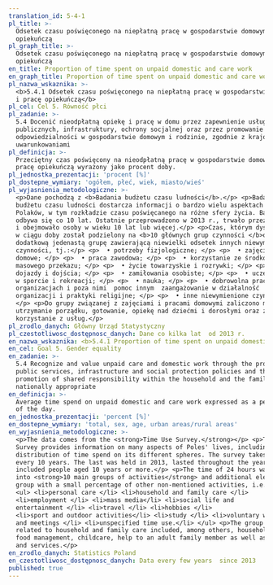 ```yaml
---
translation_id: 5-4-1
pl_title: >-
  Odsetek czasu poświęconego na niepłatną pracę w gospodarstwie domowym i pracę
  opiekuńczą
pl_graph_title: >-
  Odsetek czasu poświęconego na niepłatną pracę w gospodarstwie domowym i pracę
  opiekuńczą
en_title: Proportion of time spent on unpaid domestic and care work
en_graph_title: Proportion of time spent on unpaid domestic and care work
pl_nazwa_wskaznika: >-
  <b>5.4.1 Odsetek czasu poświęconego na niepłatną pracę w gospodarstwie domowym
  i pracę opiekuńczą</b>
pl_cel: Cel 5. Równość płci
pl_zadanie: >-
  5.4 Docenić nieodpłatną opiekę i pracę w domu przez zapewnienie usług
  publicznych, infrastruktury, ochrony socjalnej oraz przez promowanie wspólnej
  odpowiedzialności w gospodarstwie domowym i rodzinie, zgodnie z krajowymi
  uwarunkowaniami
pl_definicja: >-
  Przeciętny czas poświęcony na nieodpłatną pracę w gospodarstwie domowym i
  pracę opiekuńczą wyrażony jako procent doby.
pl_jednostka_prezentacji: 'procent [%]'
pl_dostepne_wymiary: 'ogółem, płeć, wiek, miasto/wieś'
pl_wyjasnienia_metodologiczne: >-
  <p>Dane pochodzą z <b>Badania budżetu czasu ludności</b>.</p> <p>Badanie
  budżetu czasu ludności dostarcza informacji o bardzo wielu aspektach życia
  Polaków, w tym rozkładzie czasu poświęcanego na różne sfery życia. Badanie
  odbywa się co 10 lat. Ostatnie przeprowadzono w 2013 r., trwało przez cały rok
  i obejmowało osoby w wieku 10 lat lub więcej.</p> <p>Czas, którym dysponujemy
  w ciągu doby został podzielony na <b>10 głównych grup czynności </b>oraz
  dodatkową jedenastą grupę zawierającą niewielki odsetek innych niewymienionych
  czynności, tj.:</p> <p>  • potrzeby fizjologiczne; </p> <p>  • zajęcia i prace
  domowe; </p> <p>  • praca zawodowa; </p> <p>  • korzystanie ze środków
  masowego przekazu; </p> <p>  • życie towarzyskie i rozrywki; </p> <p>  •
  dojazdy i dojścia; </p> <p>  • zamiłowania osobiste; </p> <p>  • uczestnictwo
  w sporcie i rekreacji; </p> <p>  • nauka; </p> <p>  • dobrowolna praca w
  organizacjach i poza nimi  pomoc innym  zaangażowanie w działalność
  organizacji i praktyki religijne; </p> <p>  • inne niewymienione czynności.
  </p> <p>Do grupy związanej z zajęciami i pracami domowymi zaliczono m.in.
  utrzymanie porządku, gotowanie, opiekę nad dziećmi i dorosłymi oraz zakupy i
  korzystanie z usług.</p>
pl_zrodlo_danych: Główny Urząd Statystyczny
pl_czestotliwosc_dostępnosc_danych: Dane co kilka lat  od 2013 r.
en_nazwa_wskaznika: <b>5.4.1 Proportion of time spent on unpaid domestic and care work</b>
en_cel: Goal 5. Gender equality
en_zadanie: >-
  5.4 Recognize and value unpaid care and domestic work through the provision of
  public services, infrastructure and social protection policies and the
  promotion of shared responsibility within the household and the family as
  nationally appropriate
en_definicja: >-
  Average time spend on unpaid domestic and care work expressed as a percentage
  of the day.
en_jednostka_prezentacji: 'percent [%]'
en_dostepne_wymiary: 'total, sex, age, urban areas/rural areas'
en_wyjasnienia_metodologiczne: >-
  <p>The data comes from the <strong>Time Use Survey.</strong></p> <p>Time Use
  Survey provides information on many aspects of Poles' lives, including the
  distribution of time spend on its different spheres. The survey takes place
  every 10 years. The last was held in 2013, lasted throughout the year and
  included people aged 10 years or more.</p> <p>The time of 24 hours was divided
  into <strong>10 main groups of activities</strong> and additional eleventh
  group with a small percentage of other non-mentioned activities, i.e.:</p>
  <ul> <li>personal care </li> <li>household and family care </li>
  <li>employment </li> <li>mass media</li> <li>social life and
  entertainment </li> <li>travel </li> <li>hobbies </li>
  <li>sport and outdoor activities</li> <li>study </li> <li>voluntary work
  and meetings </li> <li>unspecified time use.</li> </ul> <p>The group
  related to household and family care included, among others, household upkeep,
  food management, childcare, help to an adult family member as well as shopping
  and services.</p>
en_zrodlo_danych: Statistics Poland
en_czestotliwosc_dostępnosc_danych: Data every few years  since 2013
published: true
---
```

